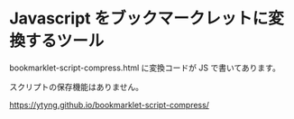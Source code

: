 # Javascript をブックマークレットに変換するツール

bookmarklet-script-compress.html に変換コードが JS で書いてあります。

スクリプトの保存機能はありません。

https://ytyng.github.io/bookmarklet-script-compress/
